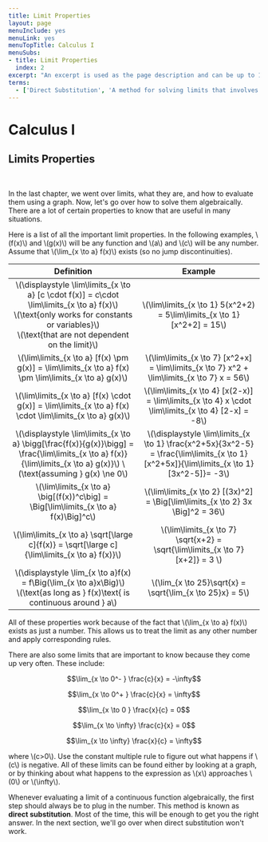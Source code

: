 ```yaml
---
title: Limit Properties
layout: page
menuInclude: yes
menuLink: yes
menuTopTitle: Calculus I
menuSubs:
- title: Limit Properties
  index: 2
excerpt: "An excerpt is used as the page description and can be up to 160 characters long..."
terms:
  - ['Direct Substitution', 'A method for solving limits that involves plugging in the limiting value for the variable and solving. This method always works, except in certain specific scenarios.']
---
```



<h1>Calculus I</h1>

<h2>Limits Properties</h2><br>


In the last chapter, we went over limits, what they are, and how to evaluate them using a graph. Now, let's go over how to solve them algebraically. There are a lot of certain properties to know that are useful in many situations.

Here is a list of all the important limit properties. In the following examples, \\(f(x)\\) and \\(g(x)\\) will be any function and \\(a\\) and \\(c\\) will be any number. Assume that \\(\lim_{x \to a} f(x)\\) exists (so no jump discontinuities).

|Definition|Example|
|:-: |:-: |
|\\(\displaystyle \lim\limits_{x \to a} [c \cdot f(x)] = c\cdot \lim\limits_{x \to a} f(x)\\) <br> \\(\text{only works for constants or variables}\\) <br> \\(\text{that are not dependent on the limit}\\)|\\(\lim\limits_{x \to 1} 5(x^2+2) = 5\lim\limits_{x \to 1} [x^2+2] = 15\\)|
|\\(\lim\limits_{x \to a} [f(x) \pm g(x)] = \lim\limits_{x \to a} f(x) \pm \lim\limits_{x \to a} g(x)\\)|\\(\lim\limits_{x \to 7} [x^2+x] = \lim\limits_{x \to 7} x^2 + \lim\limits_{x \to 7} x = 56\\)|
|\\(\lim\limits_{x \to a} [f(x) \cdot g(x)] = \lim\limits_{x \to a} f(x) \cdot \lim\limits_{x \to a} g(x)\\)|\\(\lim\limits_{x \to 4} [x(2-x)] = \lim\limits_{x \to 4} x \cdot \lim\limits_{x \to 4} [2-x] = -8\\)|
|\\(\displaystyle \lim\limits_{x \to a} \bigg[\frac{f(x)}{g(x)}\bigg] = \frac{\lim\limits_{x \to a} f(x)}{\lim\limits_{x \to a} g(x)}\\) \\(\text{assuming } g(x) \ne 0\\)|\\(\displaystyle \lim\limits_{x \to 1} \frac{x^2+5x}{3x^2-5} = \frac{\lim\limits_{x \to 1} [x^2+5x]}{\lim\limits_{x \to 1} [3x^2-5]}= -3\\)|
|\\(\lim\limits_{x \to a} \big[(f(x))^c\big] = \Big[\lim\limits_{x \to a} f(x)\Big]^c\\)|\\(\lim\limits_{x \to 2} [(3x)^2] = \Big[\lim\limits_{x \to 2} 3x \Big]^2 = 36\\)|
|\\(\lim\limits_{x \to a} \sqrt[\large c]{f(x)} = \sqrt[\large c]{\lim\limits_{x \to a} f(x)}\\)|\\(\lim\limits_{x \to 7} \sqrt{x+2} = \sqrt{\lim\limits_{x \to 7} [x+2]} = 3 \\)|
|\\(\displaystyle \lim_{x \to a}f(x) = f\Big(\lim_{x \to a}x\Big)\\) <br> \\(\text{as long as } f(x)\text{ is continuous around } a\\)|\\(\lim_{x \to 25}\sqrt{x} = \sqrt{\lim_{x \to 25}x} = 5\\)|


All of these properties work because of the fact that \\(\lim_{x \to a} f(x)\\) exists as just a number. This allows us to treat the limit as any other number and apply corresponding rules.

There are also some limits that are important to know because they come up very often. These include:

$$\lim_{x \to 0^- } \frac{c}{x} = -\infty$$

$$\lim_{x \to 0^+ } \frac{c}{x} = \infty$$

$$\lim_{x \to 0 } \frac{x}{c} = 0$$

$$\lim_{x \to \infty} \frac{c}{x} = 0$$

$$\lim_{x \to \infty} \frac{x}{c} = \infty$$

where \\(c>0\\). Use the constant multiple rule to figure out what happens if \\(c\\) is negative. All of these limits can be found either by looking at a graph, or by thinking about what happens to the expression as \\(x\\) approaches \\(0\\) or \\(\infty\\).

Whenever evaluating a limit of a continuous function algebraically, the first step should always be to plug in the number. This method is known as <b>direct substitution</b>. Most of the time, this will be enough to get you the right answer. In the next section, we'll go over when direct substitution won't work.
